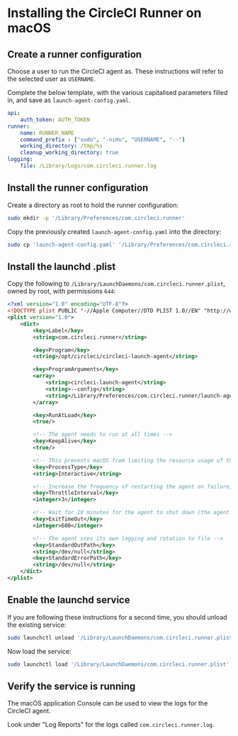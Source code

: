 # Installing the CircleCI Runner on macOS

## Create a runner configuration
Choose a user to run the CircleCI agent as. These instructions will refer to the selected user as `USERNAME`.

Complete the below template, with the various capitalised parameters filled in, and save as `launch-agent-config.yaml`.
```yaml
api:
    auth_token: AUTH_TOKEN
runner:
    name: RUNNER_NAME
    command_prefix : ["sudo", "-niHu", "USERNAME", "--"]
    working_directory: /tmp/%s
    cleanup_working_directory: true
logging:
    file: /Library/Logs/com.circleci.runner.log
```

## Install the runner configuration
Create a directory as root to hold the runner configuration: 
```bash
sudo mkdir -p '/Library/Preferences/com.circleci.runner'
```

Copy the previously created `launch-agent-config.yaml` into the directory:
```bash
sudo cp 'launch-agent-config.yaml' '/Library/Preferences/com.circleci.runner/launch-agent-config.yaml'
```

## Install the launchd .plist

Copy the following to `/Library/LaunchDaemons/com.circleci.runner.plist`, owned by root, with permissions `644`:
```xml
<?xml version="1.0" encoding="UTF-8"?>
<!DOCTYPE plist PUBLIC "-//Apple Computer//DTD PLIST 1.0//EN" "http://www.apple.com/DTDs/PropertyList-1.0.dtd">
<plist version="1.0">
    <dict>
        <key>Label</key>
        <string>com.circleci.runner</string>

        <key>Program</key>
        <string>/opt/circleci/circleci-launch-agent</string>

        <key>ProgramArguments</key>
        <array>
            <string>circleci-launch-agent</string>
            <string>--config</string>
            <string>/Library/Preferences/com.circleci.runner/launch-agent-config.yaml</string>
        </array>

        <key>RunAtLoad</key>
        <true/>

        <!-- The agent needs to run at all times -->
        <key>KeepAlive</key>
        <true/>

        <!-- This prevents macOS from limiting the resource usage of the agent -->
        <key>ProcessType</key>
        <string>Interactive</string>

        <!-- Increase the frequency of restarting the agent on failure, or post-update -->
        <key>ThrottleInterval</key>
        <integer>3</integer>

        <!-- Wait for 10 minutes for the agent to shut down (the agent itself waits for tasks to complete) -->
        <key>ExitTimeOut</key>
        <integer>600</integer>

        <!-- The agent uses its own logging and rotation to file -->
        <key>StandardOutPath</key>
        <string>/dev/null</string>
        <key>StandardErrorPath</key>
        <string>/dev/null</string>
    </dict>
</plist>
```

## Enable the launchd service
If you are following these instructions for a second time, you should unload the existing service:
```bash
sudo launchctl unload '/Library/LaunchDaemons/com.circleci.runner.plist'
```

Now load the service:
```bash
sudo launchctl load '/Library/LaunchDaemons/com.circleci.runner.plist'
```

## Verify the service is running
The macOS application Console can be used to view the logs for the CircleCI agent.

Look under "Log Reports" for the logs called `com.circleci.runner.log`.
